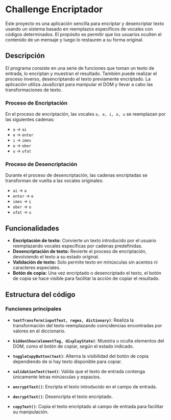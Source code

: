 # Challenge Encriptador

Este proyecto es una aplicación sencilla para encriptar y desencriptar texto usando un sistema basado en reemplazos específicos de vocales con códigos determinados. El propósito es permitir que los usuarios oculten el contenido de un mensaje y luego lo restauren a su forma original.

## Descripción

El programa consiste en una serie de funciones que toman un texto de entrada, lo encriptan y muestran el resultado. También puede realizar el proceso inverso, desencriptando el texto previamente encriptado. La aplicación utiliza JavaScript para manipular el DOM y llevar a cabo las transformaciones de texto.

### Proceso de Encriptación

En el proceso de encriptación, las vocales `a, e, i, o, u` se reemplazan por las siguientes cadenas:

- `a` -> `ai`
- `e` -> `enter`
- `i` -> `imes`
- `o` -> `ober`
- `u` -> `ufat`

### Proceso de Desencriptación

Durante el proceso de desencriptación, las cadenas encriptadas se transforman de vuelta a las vocales originales:

- `ai` -> `a`
- `enter` -> `e`
- `imes` -> `i`
- `ober` -> `o`
- `ufat` -> `u`

## Funcionalidades

- **Encriptación de texto:** Convierte un texto introducido por el usuario reemplazando vocales específicas por cadenas predefinidas.
- **Desencriptación de texto:** Revierte el proceso de encriptación, devolviendo el texto a su estado original.
- **Validación de texto:** Solo permite texto en minúsculas sin acentos ni caracteres especiales.
- **Botón de copia:** Una vez encriptado o desencriptado el texto, el botón de copia se hace visible para facilitar la acción de copiar el resultado.

## Estructura del código

### Funciones principales

- **`textTransform(inputText, regex, dictionary)`**: Realiza la transformación del texto reemplazando coincidencias encontradas por valores en el diccionario.

- **`hiddenShow(elementTag, displayState)`**: Muestra u oculta elementos del DOM, como el botón de copiar, según el estado indicado.

- **`toggleCopyButton(text)`**: Alterna la visibilidad del botón de copia dependiendo de si hay texto disponible para copiar.

- **`validationText(text)`**: Valida que el texto de entrada contenga únicamente letras minúsculas y espacios.

- **`encryptText()`**: Encripta el texto introducido en el campo de entrada.

- **`decryptText()`**: Desencripta el texto encriptado.

- **`copyText()`**: Copia el texto encriptado al campo de entrada para facilitar su manipulación.

